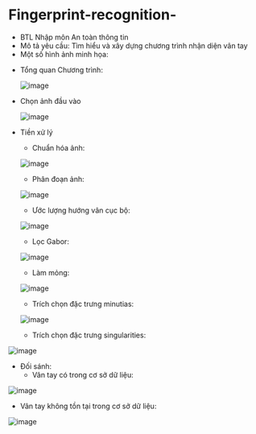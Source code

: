 # Fingerprint-recognition-
* BTL Nhập môn An toàn thông tin
* Mô tả yêu cầu: Tìm hiểu và xây dựng chương trình nhận diện vân tay
* Một số hình ảnh minh họa:
 
- Tổng quan Chương trình:

  ![image](https://user-images.githubusercontent.com/62825098/119702224-69cb7e80-be7f-11eb-8f45-b7048f9653b2.png)

- Chọn ảnh đầu vào
  
  ![image](https://user-images.githubusercontent.com/62825098/119702233-6cc66f00-be7f-11eb-8039-2df1857b0eb5.png)

- Tiền xử lý
  + Chuẩn hóa ảnh:
  
  ![image](https://user-images.githubusercontent.com/62825098/119702245-718b2300-be7f-11eb-9e9a-bf4dceb0f8a7.png)

  + Phân đoạn ảnh:
  
  ![image](https://user-images.githubusercontent.com/62825098/119702292-810a6c00-be7f-11eb-8fec-38e978ceb601.png)

  + Ước lượng hướng vân cục bộ:
  
  ![image](https://user-images.githubusercontent.com/62825098/119702327-89fb3d80-be7f-11eb-8a4c-5b1f630323d7.png)

  + Lọc Gabor:
  
  ![image](https://user-images.githubusercontent.com/62825098/119702353-9089b500-be7f-11eb-920f-aecae9066931.png)

  + Làm mỏng:
  
  ![image](https://user-images.githubusercontent.com/62825098/119702378-97b0c300-be7f-11eb-919b-e5db52f714a6.png)

  + Trích chọn đặc trưng minutias:
  
  ![image](https://user-images.githubusercontent.com/62825098/119702394-9da6a400-be7f-11eb-9c45-c986c94d31dc.png)

  + Trích chọn đặc trưng singularities:
 
 ![image](https://user-images.githubusercontent.com/62825098/119702420-a4351b80-be7f-11eb-9a1d-44f1fcb2be9e.png)


- Đối sánh: 
  + Vân tay có trong cơ sở dữ liệu:
 
 ![image](https://user-images.githubusercontent.com/62825098/119702544-c5960780-be7f-11eb-87c0-0f2010c119af.png)
  
  + Vân tay không tồn tại trong cơ sở dữ liệu:
  
  ![image](https://user-images.githubusercontent.com/62825098/119702574-cd55ac00-be7f-11eb-92a9-adf478985f6e.png)
